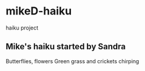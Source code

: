 mikeD-haiku
===========

haiku project

## Mike's haiku started by Sandra

Butterflies, flowers
Green grass and crickets chirping